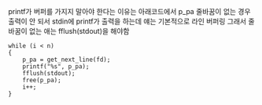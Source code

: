 printf가 버퍼를 가지지 말아야 한다는 이유는 아래코드에서 p_pa 줄바꿈이 없는 경우 출력이 안 되서
stdin에 printf가 출력을 하는데 얘는 기본적으로 라인 버퍼링 그래서 줄바꿈이 없는 애는 fflush(stdout)을 해야함

	while (i < n)
	{
		p_pa = get_next_line(fd);
		printf("%s", p_pa);
		fflush(stdout);
		free(p_pa);
		i++;
	}